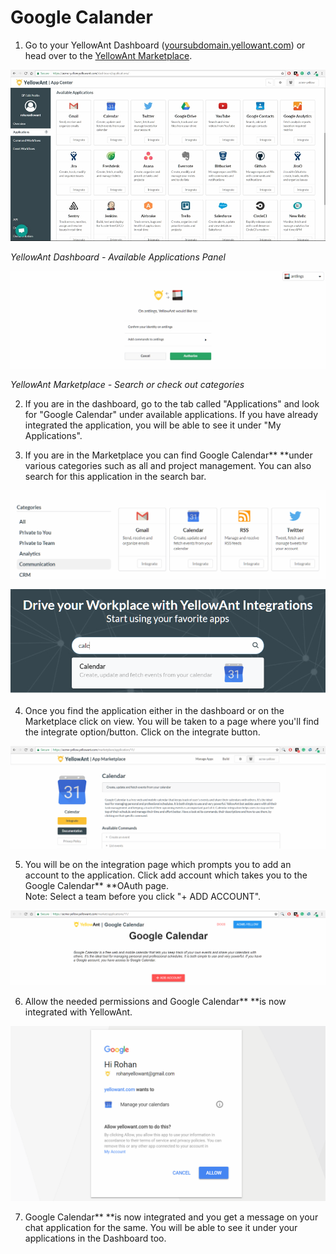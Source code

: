 # Google Calander

1. Go to your YellowAnt Dashboard \([yoursubdomain.yellowant.com](https://github.com/yellowanthq/yellowant-help-center/tree/bdad19066023aa6a8b667a1d6f05b72945b49759/yoursubdomain.yellowant.com)\) or head over to the [YellowAnt Marketplace](https://www.yellowant.com/marketplace). 

![](../../.gitbook/assets/image%20%282%29.png)

_YellowAnt Dashboard - Available Applications Panel_

![](../../.gitbook/assets/image%20%28102%29.png)

_YellowAnt Marketplace - Search or check out categories_

2. If you are in the dashboard, go to the tab called "Applications" and look for "Google Calendar" under available applications. If you have already integrated the application, you will be able to see it under "My Applications".

3. If you are in the Marketplace you can find Google Calendar** **under various categories such as all and project management. You can also search for this application in the search bar.  


![](../../.gitbook/assets/image%20%2886%29.png)

![](../../.gitbook/assets/image%20%2820%29.png)

4. Once you find the application either in the dashboard or on the Marketplace click on view. You will be taken to a page where you'll find the integrate option/button. Click on the integrate button.  


![](../../.gitbook/assets/image%20%2893%29.png)

5. You will be on the integration page which prompts you to add an account to the application. Click add account which takes you to the Google Calendar** **OAuth page.  
Note: Select a team before you click "+ ADD ACCOUNT".  


![](../../.gitbook/assets/image%20%28123%29.png)

6. Allow the needed permissions and Google Calendar** **is now integrated with YellowAnt.  


![](../../.gitbook/assets/image%20%2839%29.png)

7. Google Calendar** **is now integrated and you get a message on your chat application for the same. You will be able to see it under your applications in the Dashboard too.

